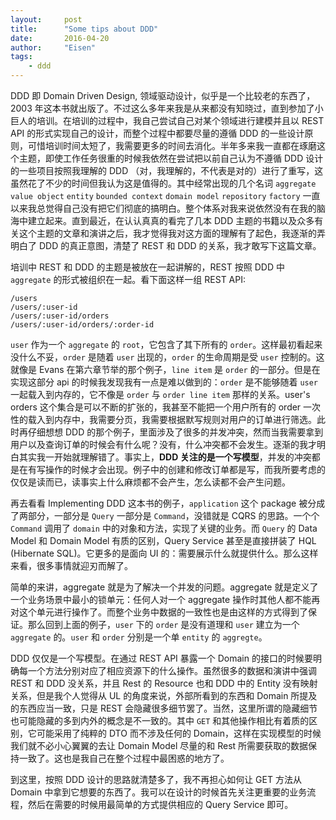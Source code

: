 ```yaml
---
layout:     post
title:      "Some tips about DDD"
date:       2016-04-20
author:     "Eisen"
tags:
    - ddd
---
```


DDD 即 Domain Driven Design, 领域驱动设计，似乎是一个比较老的东西了，2003 年这本书就出版了。不过这么多年来我是从来都没有知晓过，直到参加了小巨人的培训。在培训的过程中，我自己尝试自己对某个领域进行建模并且以 REST API 的形式实现自己的设计，而整个过程中都要尽量的遵循 DDD 的一些设计原则，可惜培训时间太短了，我需要更多的时间去消化。半年多来我一直都在琢磨这个主题，即使工作任务很重的时候我依然在尝试把以前自己认为不遵循 DDD 设计的一些项目按照我理解的 DDD （对，我理解的，不代表是对的）进行了重写，这虽然花了不少的时间但我认为这是值得的。其中经常出现的几个名词 `aggregate` `value object` `entity` `bounded context` `domain model` `repository` `factory` 一直以来我总觉得自己没有把它们彻底的搞明白。整个体系对我来说依然没有在我的脑海中建立起来。直到最近，在认认真真的看完了几本 DDD 主题的书籍以及众多有关这个主题的文章和演讲之后，我才觉得我对这方面的理解有了起色，我逐渐的弄明白了 DDD 的真正意图，清楚了 REST 和 DDD 的关系，我才敢写下这篇文章。

培训中 REST 和 DDD 的主题是被放在一起讲解的，REST 按照 DDD 中 `aggregate` 的形式被组织在一起。看下面这样一组 REST API:

```
/users
/users/:user-id
/users/:user-id/orders
/users/:user-id/orders/:order-id
```

`user` 作为一个 `aggregate` 的 `root`，它包含了其下所有的 `order`。这样最初看起来没什么不妥，`order` 是随着 `user` 出现的，`order` 的生命周期是受 `user` 控制的。这就像是 Evans 在第六章节举的那个例子，`line item` 是 `order` 的一部分。但是在实现这部分 api 的时候我发现我有一点是难以做到的：`order` 是不能够随着 `user` 一起载入到内存的，它不像是 `order` 与 `order line item` 那样的关系。user's orders 这个集合是可以不断的扩张的，我甚至不能把一个用户所有的 order 一次性的载入到内存中，我需要分页，我需要根据默写规则对用户的订单进行筛选。此时再仔细想想 DDD 的那个例子，里面涉及了很多的并发冲突，然而当我需要拿到用户以及查询订单的时候会有什么呢？没有，什么冲突都不会发生。逐渐的我才明白其实我一开始就理解错了。事实上，**DDD 关注的是一个写模型**，并发的冲突都是在有写操作的时候才会出现。例子中的创建和修改订单都是写，而我所要考虑的仅仅是读而已，读事实上什么麻烦都不会产生，怎么读都不会产生问题。

再去看看 Implementing DDD 这本书的例子，`application` 这个 package 被分成了两部分，一部分是 `Query` 一部分是 `Command`，没错就是 CQRS 的思路。一个个 `Command` 调用了 `domain` 中的对象和方法，实现了关键的业务。而 `Query` 的 Data Model 和 Domain Model 有质的区别，Query Service 甚至是直接拼装了 HQL (Hibernate SQL)。它更多的是面向 UI 的：需要展示什么就提供什么。那么这样来看，很多事情就迎刃而解了。

简单的来讲，aggregate 就是为了解决一个并发的问题。aggregate 就是定义了一个业务场景中最小的锁单元：任何人对一个 aggregate 操作时其他人都不能再对这个单元进行操作了。而整个业务中数据的一致性也是由这样的方式得到了保证。那么回到上面的例子，`user` 下的 `order` 是没有道理和 `user` 建立为一个 `aggregate` 的。`user` 和 `order` 分别是一个单 `entity` 的 `aggregte`。

DDD 仅仅是一个写模型。在通过 REST API 暴露一个 Domain 的接口的时候要明确每一个方法分别对应了相应资源下的什么操作。虽然很多的数据和演讲中强调 REST 和 DDD 没关系，并且 Rest 的 Resource 也和 DDD 中的 Entity 没有映射关系，但是我个人觉得从 UL 的角度来说，外部所看到的东西和 Domain 所提及的东西应当一致，只是 REST 会隐藏很多细节罢了。当然，这里所谓的隐藏细节也可能隐藏的多到内外的概念是不一致的。其中 `GET` 和其他操作相比有着质的区别，它可能采用了纯粹的 DTO 而不涉及任何的 Domain，这样在实现模型的时候我们就不必小心翼翼的去让 Domain Model 尽量的和 Rest 所需要获取的数据保持一致了。这也是我自己在整个过程中最困惑的地方了。

到这里，按照 DDD 设计的思路就清楚多了，我不再担心如何让 GET 方法从 Domain 中拿到它想要的东西了。我可以在设计的时候首先关注更重要的业务流程，然后在需要的时候用最简单的方式提供相应的 Query Service 即可。

